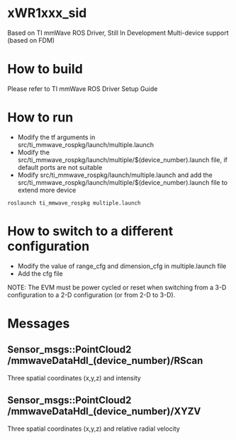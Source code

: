 # xWR1xxx_sid
Based on TI mmWave ROS Driver, Still In Development
Multi-device support (based on FDM)

# How to build
Please refer to TI mmWave ROS Driver Setup Guide

# How to run
+ Modify the tf arguments in src/ti_mmwave_rospkg/launch/multiple.launch
+ Modify the src/ti_mmwave_rospkg/launch/multiple/$(device_number).launch file, if default ports are not suitable
+ Modify src/ti_mmwave_rospkg/launch/multiple.launch and add the src/ti_mmwave_rospkg/launch/multiple/$(device_number).launch file to extend more device

`roslaunch ti_mmwave_rospkg multiple.launch`

# How to switch to a different configuration
+ Modify the value of range_cfg and dimension_cfg in multiple.launch file
+ Add the cfg file

NOTE: The EVM must be power cycled or reset when switching from a 3-D configuration to a
2-D configuration (or from 2-D to 3-D).

# Messages
## Sensor_msgs::PointCloud2 /mmwaveDataHdl_(device_number)/RScan
Three spatial coordinates (x,y,z) and intensity

## Sensor_msgs::PointCloud2 /mmwaveDataHdl_(device_number)/XYZV
Three spatial coordinates (x,y,z) and relative radial velocity
